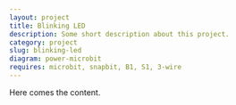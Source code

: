 ```yaml
---
layout: project
title: Blinking LED
description: Some short description about this project.
category: project
slug: blinking-led
diagram: power-microbit
requires: microbit, snapbit, B1, S1, 3-wire
---
```


Here comes the content.